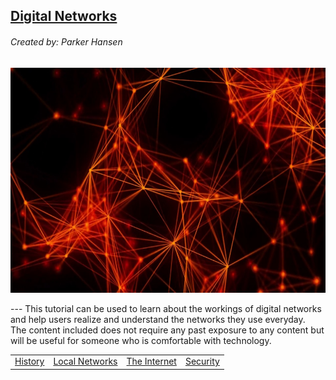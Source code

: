 ## <u>Digital Networks</u>
###### Created by: Parker Hansen
<p align="center"><img src="Network.jpg" height="360" width="640"></p>
---
This tutorial can be used to learn about the workings of digital networks and help users realize and understand the networks they use everyday.
<br>The content included does not require any past exposure to any content but will be useful for someone who is comfortable with technology.

<table>
  <tr>
    <td>
      <a href="History.md">History</a>
    </td>
    <td>
      <a href="Local.md">Local Networks</a>
    </td>
    <td>
      <a href="Internet.md">The Internet</a>
    </td>
    <td>
      <a href="Security.md">Security</a>
    </td>
  </tr>
</table>

